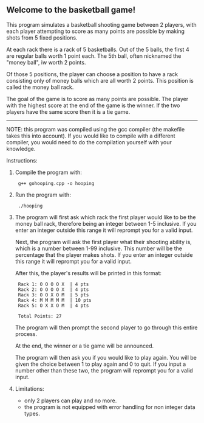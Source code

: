 Welcome to the basketball game!
-
This program simulates a basketball shooting game between 2 players,
with each player attempting to score as many points are possible by 
making shots from 5 fixed positions.

At each rack there is a rack of 5 basketballs. Out of the 5 balls,
the first 4 are regular balls worth 1 point each. The 5th ball,
often nicknamed the "money ball", iw worth 2 points.

Of those 5 positions, the player can choose a position to have a rack 
consisting only of money balls which are all worth 2 points. This
position is called the money ball rack.

The goal of the game is to score as many points are possible. The player
with the highest score at the end of the game is the winner. If the 
two players have the same score then it is a tie game.

-------------------------------------------------------------------------

NOTE: this program was compiled using the gcc compiler (the makefile takes this into account). If you would like to compile with a different
compiler, you would need to do the compilation yourself with your knowledge.

Instructions:

1) Compile the program with:

        g++ gohooping.cpp -o hooping

2) Run the program with:

        ./hooping
3) The program will first ask which rack the first player would like to
   be the money ball rack, therefore being an integer between 1-5 inclusive.
   If you enter an integer outside this range it will reprompt you for a valid
   input.

   Next, the program will ask the first player what their shooting ability is,
   which is a number between 1-99 inclusive. This number will be the percentage
   that the player makes shots. If you enter an integer outside this range it
   will reprompt you for a valid input.

   After this, the player's results will be printed in this format:
   
        Rack 1: O O O O X  | 4 pts
        Rack 2: O O O O X  | 4 pts
        Rack 3: O O X O M  | 5 pts
        Rack 4: M M M M M  | 10 pts
        Rack 5: O X X O M  | 4 pts
   
        Total Points: 27

   The program will then prompt the second player to go through this entire
   process.

   At the end, the winner or a tie game will be announced.

   The program will then ask you if you would like to play again.
   You will be given the choice between 1 to play again and 0 to quit.
   If you input a number other than these two, the program will reprompt
   you for a valid input.

4) Limitations:
   - only 2 players can play and no more.
   - the program is not equipped with error handling for non integer data types.
   
